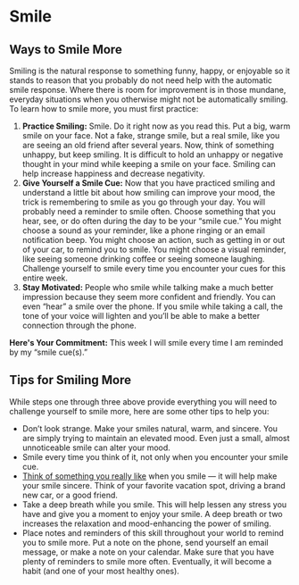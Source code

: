 # Smile

## Ways to Smile More

Smiling is the natural response to something funny, happy, or enjoyable so it stands to reason that you probably do not need help with the automatic smile response. Where there is room for improvement is in those mundane, everyday situations when you otherwise might not be automatically smiling. To learn how to smile more, you must first practice:

1.  **Practice Smiling:** Smile. Do it right now as you read this. Put a big, warm smile on your face. Not a fake, strange smile, but a real smile, like you are seeing an old friend after several years. Now, think of something unhappy, but keep smiling. It is difficult to hold an unhappy or negative thought in your mind while keeping a smile on your face. Smiling can help increase happiness and decrease negativity.
2.  **Give Yourself a Smile Cue:** Now that you have practiced smiling and understand a little bit about how smiling can improve your mood, the trick is remembering to smile as you go through your day. You will probably need a reminder to smile often. Choose something that you hear, see, or do often during the day to be your “smile cue.” You might choose a sound as your reminder, like a phone ringing or an email notification beep. You might choose an action, such as getting in or out of your car, to remind you to smile. You might choose a visual reminder, like seeing someone drinking coffee or seeing someone laughing. Challenge yourself to smile every time you encounter your cues for this entire week.
4.  **Stay Motivated:** People who smile while talking make a much better impression because they seem more confident and friendly. You can even “hear” a smile over the phone. If you smile while taking a call, the tone of your voice will lighten and you’ll be able to make a better connection through the phone.

**Here's Your Commitment:** This week I will smile every time I am reminded by my “smile cue(s).”

## Tips for Smiling More

While steps one through three above provide everything you will need to challenge yourself to smile more, here are some other tips to help you:

-   Don’t look strange. Make your smiles natural, warm, and sincere. You are simply trying to maintain an elevated mood. Even just a small, almost unnoticeable smile can alter your mood.
-   Smile every time you think of it, not only when you encounter your smile cue.
-   [Think of something you really like](https://www.verywellmind.com/accentuate-the-positive-positive-thinking-and-happiness-2224115) when you smile — it will help make your smile sincere. Think of your favorite vacation spot, driving a brand new car, or a good friend.
-   Take a deep breath while you smile. This will help lessen any stress you have and give you a moment to enjoy your smile. A deep breath or two increases the relaxation and mood-enhancing the power of smiling.
-   Place notes and reminders of this skill throughout your world to remind you to smile more. Put a note on the phone, send yourself an email message, or make a note on your calendar. Make sure that you have plenty of reminders to smile more often. Eventually, it will become a habit (and one of your most healthy ones).